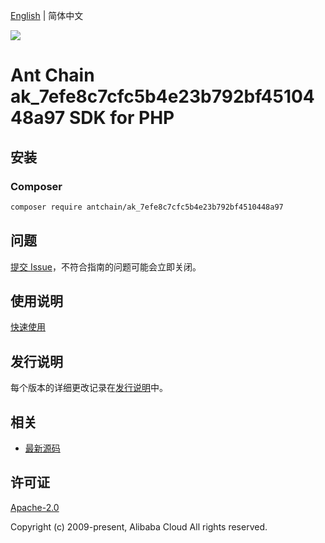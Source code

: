 [English](README.md) | 简体中文

![](https://aliyunsdk-pages.alicdn.com/icons/AlibabaCloud.svg)

# Ant Chain ak_7efe8c7cfc5b4e23b792bf4510448a97 SDK for PHP

## 安装

### Composer

```bash
composer require antchain/ak_7efe8c7cfc5b4e23b792bf4510448a97
```

## 问题

[提交 Issue](https://github.com/alipay/antchain-openapi-prod-sdk/issues/new)，不符合指南的问题可能会立即关闭。

## 使用说明

[快速使用](https://github.com/alipay/antchain-openapi-prod-sdk)

## 发行说明

每个版本的详细更改记录在[发行说明](./ChangeLog.txt)中。

## 相关

* [最新源码](https://github.com/antchain-openapi-sdk-php)

## 许可证

[Apache-2.0](http://www.apache.org/licenses/LICENSE-2.0)

Copyright (c) 2009-present, Alibaba Cloud All rights reserved.
